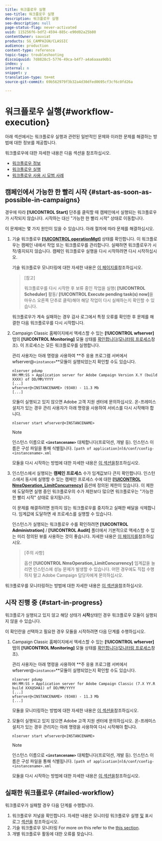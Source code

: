 ```yaml
---
title: 워크플로우 실행
seo-title: 워크플로우 실행
description: 워크플로우 실행
seo-description: null
page-status-flag: never-activated
uuid: 115256f6-bdf2-4594-885c-e90d02a25b80
contentOwner: sauviat
products: SG_CAMPAIGN/CLASSIC
audience: production
content-type: reference
topic-tags: troubleshooting
discoiquuid: 7d8828c5-5776-49ca-b4f7-a4a6aaaa9db1
index: y
internal: n
snippet: y
translation-type: tm+mt
source-git-commit: 69b562979f3b32a4d30dfed0695cf3cf6c0fd26a

---
```



# 워크플로우 실행{#workflow-execution}

아래 섹션에서는 워크플로우 실행과 관련된 일반적인 문제와 이러한 문제를 해결하는 방법에 대한 정보를 제공합니다.

워크플로우에 대한 자세한 내용은 다음 섹션을 참조하십시오.

* [워크플로우 정보](../../workflow/using/about-workflows.md)
* [워크플로우 실행](../../workflow/using/executing-a-workflow.md)
* [워크플로우 사용 시 모범 사례](../../workflow/using/workflow-best-practices.md)

## 캠페인에서 가능한 한 빨리 시작 {#start-as-soon-as-possible-in-campaigns}

경우에 따라 **[!UICONTROL Start]** 단추를 클릭할 때 캠페인에서 실행되는 워크플로우가 시작되지 않습니다. 시작하는 대신 &quot;가능한 한 빨리 시작&quot; 상태로 이동합니다.

이 문제에는 몇 가지 원인이 있을 수 있습니다. 아래 절차에 따라 문제를 해결하십시오.

1. 기술 워크플로우 [**[!UICONTROL operationMgt]**](../../workflow/using/campaign.md) 상태를 확인합니다. 이 워크플로우는 캠페인 내에서 작업 또는 워크플로우를 관리합니다. 실패하면 워크플로우가 시작/중지되지 않습니다. 캠페인 워크플로우 실행을 다시 시작하려면 다시 시작하십시오.

   기술 워크플로우 모니터링에 대한 자세한 내용은 [이 페이지를](../../workflow/using/monitoring-technical-workflows.md)참조하십시오.

   >[참고]
   >
   >워크플로우를 다시 시작한 후 보류 중인 작업을 실행( **[!UICONTROL Scheduler]** 활동/ **[!UICONTROL Execute pending task(s) now]**&#x200B;을 마우스 오른쪽 단추로 클릭)해야 해당 작업이 다시 실패하는지 확인할 수 있습니다.

   워크플로우가 계속 실패하는 경우 감사 로그에서 특정 오류를 확인한 후 문제를 해결한 다음 워크플로우를 다시 시작합니다.

1. Campaign Classic 홈페이지에서 액세스할 수 있는 **[!UICONTROL wfserver]** 탭의 **[!UICONTROL Monitoring]** 모듈 상태를 [확인합니다(모니터링 프로세스](../../production/using/monitoring-processes.md)참조). 이 프로세스는 모든 워크플로우를 실행합니다.

   관리 사용자는 아래 명령을 사용하여 **주 응용 프로그램 서버에서 wfserver@`<instance>`**모듈이 실행되었는지 확인할 수도 있습니다.

   ```
   nlserver pdump
   HH:MM:SS > Application server for Adobe Campaign Version X.Y (build XXXX) of DD/MM/YYYY
   [...]
   wfserver@<INSTANCENAME> (9340) - 11.3 Mb
   [...]
   ```

   모듈이 실행되고 있지 않으면 Adobe 고객 지원 센터에 문의하십시오. 온-프레미스 설치가 있는 경우 관리 사용자가 아래 명령을 사용하여 서비스를 다시 시작해야 합니다.

   ```
   nlserver start wfserver@<INSTANCENAME>
   ```

   >[!NOTE]
   >
   >인스턴스 이름으로 **`<instancename>`** 대체합니다(프로덕션, 개발 등). 인스턴스 이름은 구성 파일을 통해 식별됩니다.
   >`[path of application]nl6/conf/config-<instancename>.xml`

   모듈을 다시 시작하는 방법에 대한 자세한 내용은 [이 섹션을](../../production/using/usual-commands.md#module-launch-commands)참조하십시오.

1. 인스턴스에서 실행되는 **캠페인 프로세스** 수가 임계값보다 큰지 확인합니다. 인스턴스에서 동시에 실행할 수 있는 캠페인 프로세스 수에 대한 [**[!UICONTROL NmsOperation_LimitConcurrency]**](../../installation/using/configuring-campaign-options.md#campaign-e-workflow-management) 옵션에 정의된 제한이 있습니다. 이 제한에 도달하면 실행 중인 워크플로우의 수가 제한보다 많으면 워크플로우는 &quot;가능한 한 빨리 시작&quot; 상태로 유지됩니다.

   이 문제를 해결하려면 원하지 않는 워크플로우를 중지하고 실패한 배달을 삭제합니다. 임계값에 도달하면 새 프로세스를 실행할 수 있습니다.

   인스턴스가 실행되는 워크플로우 수를 확인하려면 **[!UICONTROL Administration]** / **[!UICONTROL Audit]** 폴더에서 기본적으로 액세스할 수 있는 미리 정의된 뷰를 사용하는 것이 좋습니다. 자세한 내용은 [이 페이지를](../../workflow/using/monitoring-workflow-execution.md#filtering-workflows-status)참조하십시오.

   >[주의 사항]
   >
   >옵션 **[!UICONTROL NmsOperation_LimitConcurrency]** 임계값을 늘리면 인스턴스에 성능 문제가 발생할 수 있습니다. 어떤 경우에도 직접 수행하지 말고 Adobe Campaign 담당자에게 문의하십시오.

워크플로우를 모니터링하는 방법에 대한 자세한 내용은 [이 섹션을](../../workflow/using/monitoring-workflow-execution.md)참조하십시오.

## 시작 진행 중 {#start-in-progress}

워크플로가 실행되고 있지 않고 해당 상태가 **시작**&#x200B;상태인 경우 워크플로우 모듈이 실행되지 않을 수 있습니다.

이 확인란을 선택하고 필요한 경우 모듈을 시작하려면 다음 단계를 수행하십시오.

1. Campaign Classic 홈페이지에서 액세스할 수 있는 **[!UICONTROL wfserver]** 탭의 **[!UICONTROL Monitoring]** 모듈 상태를 [확인합니다(모니터링 프로세스](../../production/using/monitoring-processes.md)참조).

   관리 사용자는 아래 명령을 사용하여 **주 응용 프로그램 서버에서 wfserver@`<instance>`**모듈이 실행되었는지 확인할 수도 있습니다.

   ```
   nlserver pdump
   HH:MM:SS > Application server for Adobe Campaign Classic (7.X YY.R build XXX@SHA1) of DD/MM/YYYY
   [...]
   wfserver@<INSTANCENAME> (9340) - 11.3 Mb
   [...]
   ```

   모듈을 모니터링하는 방법에 대한 자세한 내용은 [이 섹션을](../../production/using/usual-commands.md#monitoring-commands-)참조하십시오.

1. 모듈이 실행되고 있지 않으면 Adobe 고객 지원 센터에 문의하십시오. 온-프레미스 설치가 있는 경우 관리자는 아래 명령을 사용하여 다시 시작해야 합니다.

   ```
   nlserver start wfserver@<INSTANCENAME>
   ```

   >[!NOTE]
   >
   >인스턴스 이름으로 **`<instancename>`** 대체합니다(프로덕션, 개발 등). 인스턴스 이름은 구성 파일을 통해 식별됩니다.
   >`[path of application]nl6/conf/config-<instancename>.xml`

   모듈을 다시 시작하는 방법에 대한 자세한 내용은 [이 섹션을](../../production/using/usual-commands.md#module-launch-commands)참조하십시오.

## 실패한 워크플로우 {#failed-workflow}

워크플로우가 실패할 경우 다음 단계를 수행합니다.

1. 워크플로우 저널을 확인합니다. 자세한 내용은 모니터링 워크플로우 실행 [및](../../workflow/using/monitoring-workflow-execution.md) 표시 로그 [섹션을](../../workflow/using/monitoring-workflow-execution.md#displaying-logs) 참조하십시오.
1. 기술 워크플로우 모니터링 For more on this refer to the [this section](../../workflow/using/monitoring-technical-workflows.md).
1. 개별 워크플로우 활동에 대한 오류를 찾습니다.
